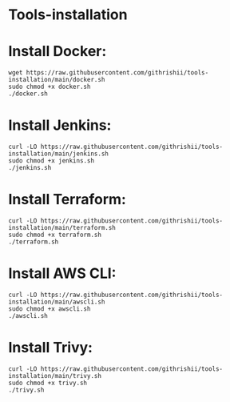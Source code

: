 # Tools-installation

# Install Docker:
```
wget https://raw.githubusercontent.com/githrishii/tools-installation/main/docker.sh
sudo chmod +x docker.sh
./docker.sh
```
# Install Jenkins:
```
curl -LO https://raw.githubusercontent.com/githrishii/tools-installation/main/jenkins.sh
sudo chmod +x jenkins.sh
./jenkins.sh
```
# Install Terraform:
```
curl -LO https://raw.githubusercontent.com/githrishii/tools-installation/main/terraform.sh
sudo chmod +x terraform.sh
./terraform.sh
```
# Install AWS CLI:
```
curl -LO https://raw.githubusercontent.com/githrishii/tools-installation/main/awscli.sh
sudo chmod +x awscli.sh
./awscli.sh
```
# Install Trivy:
```
curl -LO https://raw.githubusercontent.com/githrishii/tools-installation/main/trivy.sh
sudo chmod +x trivy.sh
./trivy.sh
```
